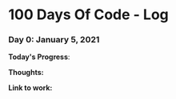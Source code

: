 # 100 Days Of Code - Log

### Day 0: January 5, 2021

**Today's Progress**: 

**Thoughts:** 

**Link to work:** 
